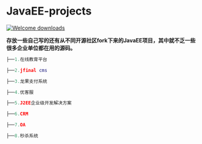 # JavaEE-projects
[![Welcome downloads](https://img.shields.io/badge/downloads-349m%20total-brightgreen.svg)](https://github.com/ScarlettRay/JavaEE-projects/archive/master.zip)

**存放一些自己写的还有从不同开源社区fork下来的JavaEE项目，其中就不乏一些很多企业单位都在用的源码。**
```lua
├──1.在线教育平台

├──2.jfinal cms

├──3.龙果支付系统

├──4.优客服

├──5.J2EE企业级开发解决方案

├──6.CRM

├──7.OA

├──8.秒杀系统
```
